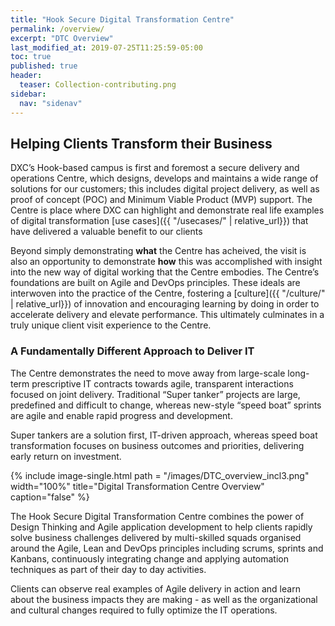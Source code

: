 ```yaml
---
title: "Hook Secure Digital Transformation Centre"
permalink: /overview/
excerpt: "DTC Overview"
last_modified_at: 2019-07-25T11:25:59-05:00
toc: true
published: true
header:
  teaser: Collection-contributing.png
sidebar:
  nav: "sidenav"
---
```


## Helping Clients Transform their Business

DXC’s Hook-based campus is first and foremost a secure delivery and operations Centre, which designs, develops and maintains a wide range of solutions for our customers; this includes digital project delivery, as well as proof of concept (POC) and Minimum Viable Product (MVP) support. The Centre is place where DXC can highlight and demonstrate real life examples of digital transformation [use cases]({{ "/usecases/" | relative_url}}) that have delivered a valuable benefit to our clients

Beyond simply demonstrating **what** the Centre has acheived, the visit is also an opportunity to demonstrate **how** this was accomplished with insight into the new way of digital working that the Centre embodies. The Centre’s foundations are built on Agile and DevOps principles. These ideals are interwoven into the practice of the Centre, fostering a [culture]({{ "/culture/" | relative_url}}) of innovation and encouraging learning by doing in order to accelerate delivery and elevate performance. This ultimately culminates in a truly unique client visit experience to the Centre. 

### A Fundamentally Different Approach to Deliver IT

The Centre demonstrates the need to move away from large-scale long-term prescriptive IT contracts towards agile, transparent interactions focused on joint delivery. Traditional “Super tanker” projects are large, predefined and difficult to change, whereas new-style “speed boat” sprints are agile and enable rapid progress and development.

Super tankers are a solution first, IT-driven approach, whereas speed boat transformation focuses on business outcomes and priorities, delivering early return on investment.

{% include image-single.html path = "/images/DTC_overview_incl3.png" width="100%" title="Digital Transformation Centre Overview" caption="false" %}

The Hook Secure Digital Transformation Centre combines the power of Design Thinking and Agile application development to help clients rapidly solve business challenges delivered by multi-skilled squads organised around the Agile, Lean and DevOps principles including scrums, sprints and Kanbans, continuously integrating change and applying automation techniques as part of their day to day activities.

Clients can observe real examples of Agile delivery in action and learn about the business impacts they are making - as well as the organizational and cultural changes required to fully optimize the IT operations.
